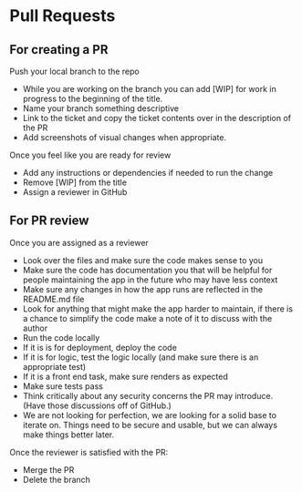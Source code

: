 # Pull Requests

## For creating a PR
Push your local branch to the repo
- While you are working on the branch you can add [WIP] for work in progress to the beginning of the title.
- Name your branch something descriptive
- Link to the ticket and copy the ticket contents over in the description of the PR
- Add screenshots of visual changes when appropriate.

Once you feel like you are ready for review
- Add any instructions or dependencies if needed to run the change
- Remove [WIP] from the title
- Assign a reviewer in GitHub

## For PR review
Once you are assigned as a reviewer
- Look over the files and make sure the code makes sense to you
- Make sure the code has documentation you that will be helpful for people maintaining the app in the future who may have less context
- Make sure any changes in how the app runs are reflected in the README.md file
- Look for anything that might make the app harder to maintain, if there is a chance to simplify the code make a note of it to discuss with the author
- Run the code locally
- If it is is for deployment, deploy the code
- If it is for logic, test the logic locally (and make sure there is an appropriate test)
- If it is a front end task, make sure renders as expected
- Make sure tests pass
- Think critically about any security concerns the PR may introduce. (Have those discussions off of GitHub.)
- We are not looking for perfection, we are looking for a solid base to iterate on. Things need to be secure and usable, but we can always make things better later.

Once the reviewer is satisfied with the PR:
- Merge the PR
- Delete the branch
